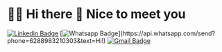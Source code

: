 # :man_technologist: Hi there 👋 Nice to meet you

[![Linkedin Badge](https://img.shields.io/badge/-LinkedIn-blue?style=flat-square&logo=Linkedin&logoColor=white&link=https://www.linkedin.com/in/luiz-carlos-abbott-galvão-neto-21a93b148/)](https://www.linkedin.com/in/luiz-carlos-abbott-galvão-neto-21a93b148/)
[![Whatsapp Badge](https://img.shields.io/badge/-Whatsapp-4CA143?style=flat-square&labelColor=4CA143&logo=whatsapp&logoColor=white&link=https://api.whatsapp.com/send?phone=6288983210303&text=Hi!)](https://api.whatsapp.com/send?phone=6288983210303&text=Hi!)
[![Gmail Badge](https://img.shields.io/badge/-Gmail-c14438?style=flat-square&logo=Gmail&logoColor=white&link=mailto:rayhanrafiudd@gmail.com)](mailto:rayhanrafiudd@gmail.com)
